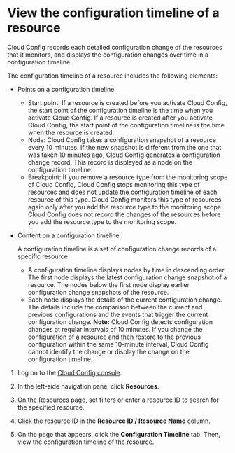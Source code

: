 # View the configuration timeline of a resource

Cloud Config records each detailed configuration change of the resources that it monitors, and displays the configuration changes over time in a configuration timeline.

The configuration timeline of a resource includes the following elements:

-   Points on a configuration timeline
    -   Start point: If a resource is created before you activate Cloud Config, the start point of the configuration timeline is the time when you activate Cloud Config. If a resource is created after you activate Cloud Config, the start point of the configuration timeline is the time when the resource is created.
    -   Node: Cloud Config takes a configuration snapshot of a resource every 10 minutes. If the new snapshot is different from the one that was taken 10 minutes ago, Cloud Config generates a configuration change record. This record is displayed as a node on the configuration timeline.
    -   Breakpoint: If you remove a resource type from the monitoring scope of Cloud Config, Cloud Config stops monitoring this type of resources and does not update the configuration timeline of each resource of this type. Cloud Config monitors this type of resources again only after you add the resource type to the monitoring scope. Cloud Config does not record the changes of the resources before you add the resource type to the monitoring scope.
-   Content on a configuration timeline

    A configuration timeline is a set of configuration change records of a specific resource.

    -   A configuration timeline displays nodes by time in descending order. The first node displays the latest configuration change snapshot of a resource. The nodes below the first node display earlier configuration change snapshots of the resource.
    -   Each node displays the details of the current configuration change. The details include the comparison between the current and previous configurations and the events that trigger the current configuration change.
    **Note:** Cloud Config detects configuration changes at regular intervals of 10 minutes. If you change the configuration of a resource and then restore to the previous configuration within the same 10-minute interval, Cloud Config cannot identify the change or display the change on the configuration timeline.


1.  Log on to the [Cloud Config console](https://config.console.aliyun.com).

2.  In the left-side navigation pane, click **Resources**.

3.  On the Resources page, set filters or enter a resource ID to search for the specified resource.

4.  Click the resource ID in the **Resource ID / Resource Name** column.

5.  On the page that appears, click the **Configuration Timeline** tab. Then, view the configuration timeline of the resource.


